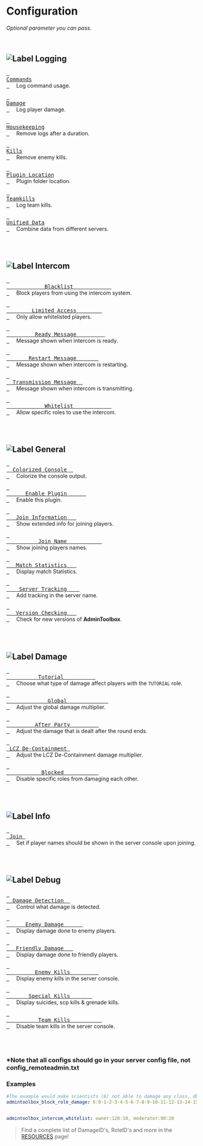 
# Configuration

*Optional parameter you can pass.*

<br>

## ![Label Logging]

[<kbd> <br>Commands<br> </kbd>][Logging Commands]   
Log command usage.

[<kbd> <br>Damage<br> </kbd>][Logging Damage]   
Log player damage.

[<kbd> <br>Housekeeping<br> </kbd>][Logging Housekeeping]   
Remove logs after a duration.

[<kbd> <br>Kills<br> </kbd>][Logging Kills]   
Remove enemy kills.

[<kbd> <br>Plugin Location<br> </kbd>][Logging Location]   
Plugin folder location.

[<kbd> <br>Teamkills<br> </kbd>][Logging Teamkill]   
Log team kills.

[<kbd> <br>Unified Data<br> </kbd>][Logging Unified]   
Combine data from different servers.

<br>
<br>

## ![Label Intercom]

[<kbd> <br>            Blacklist            <br> </kbd>][Intercom Blacklist]   
Block players from using the intercom system.

[<kbd> <br>        Limited Access        <br> </kbd>][Intercom Limited]   
Only allow whitelisted players.

[<kbd> <br>         Ready Message         <br> </kbd>][Intercom Ready]   
Message shown when intercom is ready.

[<kbd> <br>       Restart Message       <br> </kbd>][Intercom Restart]   
Message shown when intercom is restarting.

[<kbd> <br>  Transmission Message  <br> </kbd>][Intercom Transmission]   
Message shown when intercom is transmitting.

[<kbd> <br>            Whitelist            <br> </kbd>][Intercom Whitelist]   
Allow specific roles to use the intercom.

<br>
<br>

## ![Label General]

[<kbd> <br>  Colorized Console  <br> </kbd>][General Color]   
Colorize the console output.

[<kbd> <br>      Enable Plugin      <br> </kbd>][General Enable]   
Enable this plugin.

[<kbd> <br>   Join Information   <br> </kbd>][General Info]   
Show extended info for joining players.

[<kbd> <br>          Join Name           <br> </kbd>][General Name]   
Show joining players names.

[<kbd> <br>   Match Statistics   <br> </kbd>][General Match]   
Display match Statistics.

[<kbd> <br>    Server Tracking    <br> </kbd>][General Tracking]   
Add tracking in the server name.

[<kbd> <br>   Version Checking   <br> </kbd>][General Version]   
Check for new versions of **AdminToolbox**.

<br>
<br>

## ![Label Damage]

[<kbd> <br>          Tutorial          <br> </kbd>][Damage Tutorial]   
Choose what type of damage affect players with the `TUTORIAL` role.

[<kbd> <br>             Global             <br> </kbd>][Damage Tutorial]   
Adjust the global damage multiplier.

[<kbd> <br>         After Party         <br> </kbd>][Damage After Party]   
Adjust the damage that is dealt after the round ends.

[<kbd> <br> LCZ De-Containment <br> </kbd>][Damage LCZ]   
Adjust the LCZ De-Containment damage multiplier.

[<kbd> <br>           Blocked           <br> </kbd>][Damage Blocked]   
Disable specific roles from damaging each other.

<br>
<br>

## ![Label Info]

[<kbd> <br> Join <br> </kbd>][Info Join]   
Set if player names should be shown in the server console upon joining.

<br>
<br>

## ![Label Debug]

[<kbd> <br>  Damage Detection  <br> </kbd>][Debug Detected]   
Control what damage is detected.

[<kbd> <br>      Enemy Damage      <br> </kbd>][Debug Enemy]   
Display damage done to enemy players.

[<kbd> <br>   Friendly Damage   <br> </kbd>][Debug Friendly]   
Display damage done to friendly players.

[<kbd> <br>         Enemy Kills         <br> </kbd>][Debug Kills]   
Display enemy kills in the server console.

[<kbd> <br>       Special Kills       <br> </kbd>][Debug Special]   
Display suicides, scp kills & grenade kills.

[<kbd> <br>          Team Kills          <br> </kbd>][Debug Teamkill]   
Disable team kills in the server console.

<br>
<br>

### *Note that all configs should go in your server config file, not config_remoteadmin.txt

### Examples

```yaml
#The example would make scientists (6) not able to damage any class, dboys (1) not able to attack other dboys (1))
admintoolbox_block_role_damage: 6:0-1-2-3-4-5-6-7-8-9-10-11-12-13-14-15-16-17,1:1


admintoolbox_intercom_whitelist: owner:120:10, moderator:90:20
```

>Find a complete list of DamageID's, RoleID's and more in the [RESOURCES](Resources.md) page!



<!-------------------------------[ Settings ]---------------------------------->

[Damage After Party]: Settings/Damage/After%20Party.md
[Damage Tutorial]: Settings/Damage/Tutorial.md
[Damage Blocked]: Settings/Damage/Blocked.md
[Damage Global]: Settings/Damage/Global.md
[Damage LCZ]: Settings/Damage/LCZ%20De-Containment.md

[Info Join]: Settings/Info/Join.md

[Debug Teamkill]: Settings/Debug/Teamkill.md
[Debug Detected]: Settings/Debug/Detected.md
[Debug Friendly]: Settings/Debug/Friendly.md
[Debug Special]: Settings/Debug/Special.md
[Debug Kills]: Settings/Debug/Kills.md
[Debug Enemy]: Settings/Debug/Enemy.md

[General Tracking]: Settings/General/Tracking.md
[General Version]: Settings/General/Version.md
[General Enable]: Settings/General/Enable.md
[General Color]: Settings/General/Color.md
[General Match]: Settings/General/Match.md
[General Name]: Settings/General/Joined.md
[General Info]: Settings/General/Information.md

[Intercom Transmission]: Settings/General/Transmission.md
[Intercom Blacklist]: Settings/General/Blacklist.md
[Intercom Whitelist]: Settings/General/Whitelist.md
[Intercom Limited]: Settings/General/Limited.md
[Intercom Restart]: Settings/General/Restart.md
[Intercom Ready]: Settings/General/Ready.md

[Logging Housekeeping]: Settings/General/Housekeeping.md
[Logging Teamkill]: Settings/General/TeamKill.md
[Logging Commands]: Settings/General/Commands.md
[Logging Location]: Settings/General/Location.md
[Logging Unified]: Settings/General/Unified.md
[Logging Damage]: Settings/General/Damage.md
[Logging Kills]: Settings/General/Kills.md


<!--------------------------------[ Labels ]----------------------------------->

[Label Intercom]: https://img.shields.io/badge/Intercom-F47D31?style=for-the-badge&logoColor=white&logo=RSS
[Label Logging]: https://img.shields.io/badge/Logging-5C1F87?style=for-the-badge&logoColor=white&logo=AzureArtifacts
[Label General]: https://img.shields.io/badge/General-1A70B8?style=for-the-badge&logoColor=white&logo=Diaspora
[Label Damage]: https://img.shields.io/badge/Damage-C9284D?style=for-the-badge&logoColor=white&logo=ActiGraph
[Label Debug]: https://img.shields.io/badge/Debug-009287?style=for-the-badge&logoColor=white&logo=HubSpot
[Label Info]: https://img.shields.io/badge/Information-666666?style=for-the-badge&logoColor=white&logo=InternetArchive
